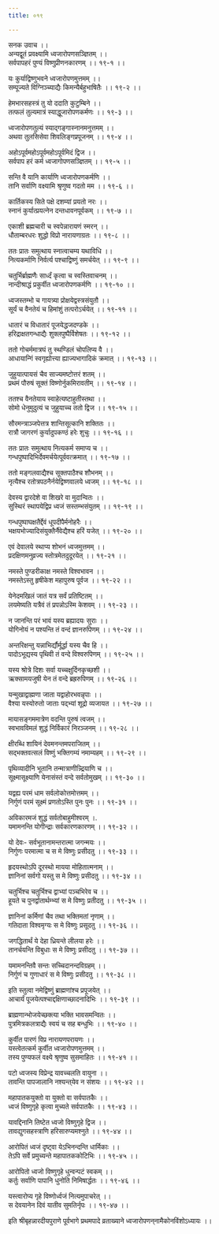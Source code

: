 ```yaml
---
title: ०१९

---
```

सनक उवाच ।।  
अन्यद्वूतं प्रवक्ष्यामि ध्वजारोपणसञ्ज्ञितम् ।।  
सर्वपापहरं पुण्यं विष्णुप्रीणनकारणम् ।। १९-१ ।।  
  
यः कुर्याद्विष्णुभवने ध्वजारोपणमुत्तमम् ।।  
सम्पूज्यते विग्निञ्च्याद्यैः किमन्यैर्बहुभाषितैः ।। १९-२ ।।  
  
हेमभारसहस्त्रं तु यो ददाति कुटुम्बिने ।।  
तत्फलं तुल्यमात्रं स्याद्धूजारोपणकर्मणः ।। १९-३ ।।  
  
ध्वजारोपणतुल्यं स्याद्गङ्गास्नानमनुत्तमम् ।।  
अथवा तुलसिसेवा शिवलिङ्गप्रपूजनम् ।। १९-४ ।।  
  
अहोऽपूर्वमहोऽपूर्वमहोऽपूर्वमिदं द्विज ।।  
सर्वपाप हरं कर्म ध्वजागोपणसञ्ज्ञितम् ।। १९-५ ।।  
  
सन्ति वै यानि कार्याणि ध्वजारोपणकर्मणि ।।  
तानि सर्वाणि वक्ष्यामि श्रृणुष्व गदतो मम ।। १९-६ ।।  
  
कार्तिकस्य सिते पक्षे दशम्यां प्रयतो नरः ।।  
स्नानं कुर्यात्प्रयत्नेन दन्तधावनपूर्वकम् ।। १९-७ ।।  
  
एकाशी ब्रह्मचारी च स्वपेन्नारायणं स्मरन् ।।  
धौताम्बरधरः शुद्धो विप्रो नारायणाग्रतः ।। १९-८ ।।  
  
ततः प्रातः समुत्थाय स्नात्वाचम्य यथाविधि ।।  
नित्यकर्माणि निर्वर्त्य पश्चाद्विष्णुं समर्चयेत् ।। १९-९ ।।  
  
चतुर्भिर्ब्राह्मणैः सार्ध्दं कृत्वा च स्वस्तिवाचनम् ।।  
नान्दीश्राद्धं प्रकुर्वीत ध्वजारोपणकर्मणि ।। १९-१० ।।  
  
ध्वजस्तम्भो च गायत्र्या प्रोक्षयेद्वस्त्रसंयुतौ ।।  
सूर्यं च वैनतेयं च हिमांशुं तत्परोऽर्चयेत् ।। १९-११ ।।  
  
धातारं च विधातारं पूजयेद्धजदण्डके ।।  
हरिद्राक्षतगन्धाद्यैः शुक्लपुष्पैर्विशेषतः ।। १९-१२ ।।  
  
ततो गोचर्ममात्रघं तु स्थण्डिलं चोपलिप्य वै ।।  
आधायान्गिं स्वगृह्योत्त्या ह्याज्यभागादिकं क्रमात् ।। १९-१३ ।।  
  
जुहुयात्पायसं चैव साज्यमष्टोत्तरं शतम् ।।  
प्रथमं पौरुषं सूक्तं विष्णोर्नुकमिरावतीम् ।। १९-१४ ।।  
  
ततश्च वैनतेयाय स्वाहेत्यष्टाहुतीस्तथा ।।  
सोमो धेनुमुदुत्यं च जुहुयाच्च ततो द्विज ।। १९-१५ ।।  
  
सौरमन्त्राञ्जपेत्तत्र शान्तिसूत्कानि शक्तितः ।।  
रात्रौ जागरणं कुर्यादुपकण्ठं हरेः शुचुः ।। १९-१६ ।।  
  
ततः प्रातः समुत्थाय नित्यकर्म समाप्य च ।।  
गन्धपुष्पादिभिर्देवमर्चयेत्पूर्ववत्क्रमात् ।। १९-१७ ।।  
  
ततो मङ्गलवाद्यैश्च सूक्तपाठैश्च शौभनम् ।।  
नृत्यैश्च रतोत्रपठनैर्नयेद्विष्णवालये ध्वजम् ।। १९-१८ ।।  
  
देवस्य द्वारदेशे वा शिखरे वा मुदान्वितः ।।  
सुस्थिरं स्थापयेद्विप्र ध्वजं सस्तम्भसंयुतम् ।। १९-१९ ।।  
  
गन्धपुष्पाघक्षतैर्द्देवं धूपदीपैर्मनोहरैः ।।  
भक्षयभोज्यादिसंयुक्तैर्नैवेद्यैश्च हरिं यजेत् ।। १९-२० ।।  
  
एवं देवालये स्थाप्य शोभनं ध्वजमुत्तमम् ।।  
प्रदक्षिणमनुव्रज्य स्तोत्रमेतदुदूरयेत् ।। १९-२१ ।।  
  
नमस्ते पुण्डरीकाक्ष नमस्ते विश्वभावन ।।  
नमस्तेऽस्तु हृषीकेश महापुरुष पूर्वज ।। १९-२२ ।।  
  
येनेदमखिलं जातं यत्र सर्वं प्रतिष्टितम् ।।  
लयमेष्यति यत्रैवं तं प्रपन्नोऽस्मि केशवम् ।। १९-२३ ।।  
  
न जानन्ति परं भावं यस्य ब्रह्यादयः सुराः ।।  
योगिनोयं न पश्यन्ति तं वन्दं ज्ञानरुपिणम् ।। १९-२४ ।।  
  
अन्तरिक्षन्तु यन्नाभिर्द्यौर्मूर्द्धा यस्य चैव हि ।।  
पादोऽभूद्यस्य पृथिवी तं वन्दे विश्वरुपिणम् ।। १९-२५ ।।  
  
यस्य श्रोत्रे दिशः सर्वा यच्चक्षुर्दिनकृच्छशी ।।  
ऋक्सामयजुषी येन तं वन्दे ब्रह्ररुपिणम् ।। १९-२६ ।।  
  
यन्मुखाद्वाह्मणा जाता यद्वाहोरभवन्नृपाः ।।  
वैश्या यस्योरुतो जाताः पद्भ्यां शूद्रो व्यजायत ।। १९-२७ ।।  
  
मायासङ्गममात्रेण वदन्ति पुरुषं त्वजम् ।।  
स्वभावविमलं शुद्धं निर्विकारं निरञ्जनम् ।। १९-२८ ।।  
  
क्षीरब्धि शायिनं देवमनन्तमपराजितम् ।।  
सद्भक्तवत्सलं विष्णुं भक्तिगम्यं नमाम्यहम् ।। १९-२९ ।।  
  
पृथिव्यादीनि भूतानि तन्मात्राणीन्न्द्रियाणि च ।।  
सूक्ष्मासूक्ष्याणि येनासंस्तं वन्दे सर्वतोमुखम् ।। १९-३० ।।  
  
यद्वह्य परमं धाम सर्वलोकोत्तमोत्तमम् ।।  
निर्गुणं परमं सूक्ष्मं प्रणतोऽस्ति पुनः पुनः ।। १९-३१ ।।  
  
अविकारमजं शुद्धं सर्वतोबाहुमीश्वरम् ।.  
यमामनन्ति योगीन्द्राः सर्वकारणकारणम् ।। १९-३२ ।।  
  
यो देवः- सर्वभूतानामन्तरात्मा जगन्मयः ।।  
निर्गुणः परमात्मा च स मे विष्णुः प्रसीदतु ।। १९-३३ ।।  
  
हृदयस्थोऽपि दूरस्थो मायया मोहितात्मनाम् ।।  
ज्ञानिनां सर्वगो यस्तु स मे विष्णुः प्रसीदतु ।। १९-३४ ।।  
  
चतुर्भिश्च चतुर्भिश्च द्वाभ्यां पञ्चभिरेव च ।।  
हूयते च पुनर्द्वातार्थम्भ्यां स मे विष्णुः प्रतीदतु ।। १९-३५ ।।  
  
ज्ञानिनां कर्मिणां चैव तथा भक्तिमतां नृणाम् ।।  
गतिदाता विश्वमृग्यः स मे विष्णुः प्रसूदतु ।। १९-३६ ।।  
  
जगद्धितार्थं ये देहा ध्रियन्ते लीलया हरेः ।।  
तानर्चयन्ति विबुधाः स मे विष्णुः प्रसीदतु ।। १९-३७ ।।  
  
यमामनन्तिवै सन्तः सच्चिदानन्दविग्रहम् ।।  
निर्गुणं च गुणाधारं स मे विष्णुः प्रसीदतु ।। १९-३८ ।।  
  
इति स्तुत्वा नमेद्विष्णुं ब्राह्मणांश्च प्रपूजयेत् ।।  
आचार्यं पूजयेत्पश्चाद्दक्षिणाच्छादनादिभिः ।। १९-३९ ।।  
  
ब्राह्मणान्भोजयेच्छक्त्या भक्ति भावसमन्वितः ।।  
पुत्रमित्रकलत्राद्यैः स्वयं च सह बन्धुभिः ।। १९-४० ।।  
  
कुर्वीत पारणं विप्र नारायणपरायणः ।।  
यस्त्वेतत्कर्म कुर्वीत ध्वजारोपणमुत्तमम् ।।  
तस्य पुण्यफलं वक्ष्ये श्रृणुष्व सुसमाहितः ।। १९-४१ ।।  
  
पटो ध्वजस्य विप्रेन्द्र यावच्चलति वायुना ।।  
तावन्ति पापजालानि नश्यन्त्‌येव न संशयः ।। १९-४२ ।।  
  
महापातकयुक्तो वा युक्तो वा सर्वपातकैः ।।  
ध्वजं विष्णुगृहे कृत्वा मुच्यते सर्वपातकैः ।। १९-४३ ।।  
  
यावद्दिनानि तिष्टेत ध्वजो विष्णुगृहे द्विज ।।  
तावद्युगसहस्त्राणि हरिसारुप्यमश्नुते ।। १९-४४ ।।  
  
आरोपितं ध्वजं दृष्ट्वा येऽभिनन्दन्ति धार्मिकाः ।।  
तेऽपि सर्वे प्रमुच्यन्ते महापातककोटिभिः ।। १९-४५ ।।  
  
आरोपितो ध्वजो विष्णुगृहे धुन्वन्पटं स्वकम् ।।  
कर्तुः सर्वाणि पापानि धुनोति निमिषार्द्धतः ।। १९-४६ ।।  
  
यस्त्वारोप्य गृहे विष्णोर्ध्वजं नित्यमुपाचरेत् ।।  
स देवयानेन दिवं यातीव सुमतिर्नृपः ।। १९-४७ ।।  
  
इति श्रीबृहन्नारदीयपुराणे पूर्वभागे प्रथमपादे व्रताख्याने ध्वजारोपणन्‌नामैकोनविंशोऽध्यायः ।।